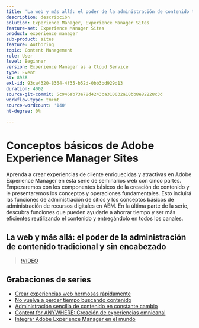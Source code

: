 ```yaml
---
title: 'La web y más allá: el poder de la administración de contenido tradicional y sin encabezado'
description: descripción
solution: Experience Manager, Experience Manager Sites
feature-set: Experience Manager Sites
product: experience manager
sub-product: sites
feature: Authoring
topic: Content Management
role: User
level: Beginner
version: Experience Manager as a Cloud Service
type: Event
kt: 8938
exl-id: 93ca4320-8364-4f35-b52d-0bb3bd929d13
duration: 4002
source-git-commit: 5c946ab73e78d4243ca310032a10bb8e82228c3d
workflow-type: tm+mt
source-wordcount: '140'
ht-degree: 0%

---
```


# Conceptos básicos de Adobe Experience Manager Sites

Aprenda a crear experiencias de cliente enriquecidas y atractivas en Adobe Experience Manager en esta serie de seminarios web con cinco partes. Empezaremos con los componentes básicos de la creación de contenido y le presentaremos los conceptos y operaciones fundamentales. Esto incluirá las funciones de administración de sitios y los conceptos básicos de administración de recursos digitales en AEM. En la última parte de la serie, descubra funciones que pueden ayudarle a ahorrar tiempo y ser más eficientes reutilizando el contenido y entregándolo en todos los canales.

## La web y más allá: el poder de la administración de contenido tradicional y sin encabezado

>[!VIDEO](https://video.tv.adobe.com/v/336949/?quality=12&learn=on&hidetitle=true)

<!-- description -->

## Grabaciones de series

* [Crear experiencias web hermosas rápidamente](authoring-fundamentals.md)
* [No vuelva a perder tiempo buscando contenido](media-library-administration.md)
* [Administración sencilla de contenido en constante cambio](collaboration-tools.md)
* [Content for ANYWHERE: Creación de experiencias omnicanal](omnichannel-experiences.md)
* [Integrar Adobe Experience Manager en el mundo](multi-site-management-web-translation.md)
